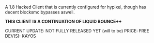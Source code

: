 A 1.8 Hacked Client that is currently configured for hypixel, though has decent blocksmc bypasses aswell.

**THIS CLIENT IS A CONTINUATION OF LIQUID BOUNCE++**

CURRENT UPDATE: NOT FULLY RELEASED YET
(will to be) PRICE: FREE
DEV(S): KAYOS
